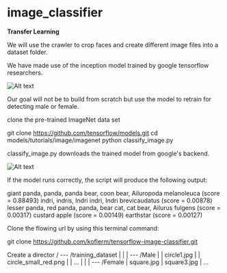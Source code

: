 # image_classifier

**Transfer Learning**

We will use the crawler to crop faces and create different image files into a dataset folder.

We have made use of the inception model trained by google tensorflow researchers.

![Alt text](https://4.bp.blogspot.com/-TMOLlkJBxms/Vt3HQXpE2cI/AAAAAAAAA8E/7X7XRFOY6Xo/s1600/image03.png)

Our goal will not be to build from scratch but use the model to retrain for detecting male or female.

clone the pre-trained ImageNet data set

git clone https://github.com/tensorflow/models.git
cd models/tutorials/image/imagenet
python classify_image.py

classify_image.py downloads the trained model from google's backend.

![Alt text](https://cdn-images-1.medium.com/max/1200/0*LKl4k_BABDdpAQuV.jpg)

If the model runs correctly, the script will produce the following output:

giant panda, panda, panda bear, coon bear, Ailuropoda melanoleuca (score = 0.88493)
indri, indris, Indri indri, Indri brevicaudatus (score = 0.00878)
lesser panda, red panda, panda, bear cat, cat bear, Ailurus fulgens (score = 0.00317)
custard apple (score = 0.00149)
earthstar (score = 0.00127)

Clone the flowing url by using this terminal command:

git clone https://github.com/koflerm/tensorflow-image-classifier.git

Create a director
/
--- /training_dataset
|    |
|    --- /Male
|    |    circle1.jpg
|    |    circle_small_red.png
|    |    ...
|    |
|    --- /Female
|         square.jpg
|         square3.jpg
|         ...